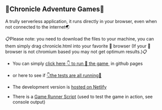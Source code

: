 ## 🌲Chronicle Adventure Games🌳

A trully serverless application, it runs directly in your browser, even when not connected to the internet🌏

📋Please note: you need to download the files to your machine, you can them simply drag chronicle.html into your favorite 💖 browser (If your 💖 browser is not chromium based you may not get optimum results.)📋

- You can simply [click here 👇 to run 🏃 the game ‍](https://lucsan.github.io/chronicle/chronicle.html) in github pages

- or here to see if [👇the tests are all running🏃‍](https://lucsan.github.io/chronicle/SpecRunner.html)

- The development version is [hosted on Netlify](https://chronicle.netlify.com/chronicle.html)

- There is a [Game Runner Script](https://lucsan.github.io/chronicle/runner.html) (used to test the game in action, see console output)
